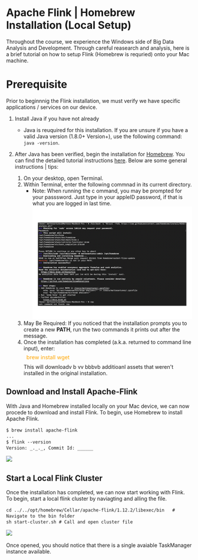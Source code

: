 # Apache Flink | Homebrew Installation (Local Setup)
<line>

Throughout the course, we experience the Windows side of Big Data Analysis and Development. Through careful reasearch and analysis, here is a brief tutorial on how to setup Flink (Homebrew is requried) onto your Mac machine.

# Prerequisite
Prior to beginnnig the Flink installation, we must verify we have specific applications / services on our device.

1. Install Java if you have not already
    - Java is reuquired for this installation. If you are unsure if you have a valid Java version (1.8.0+ Version+), use the following command: ```  java -version ```.    
2. After Java has been verified, begin the installation for [Homebrew]("https://brew.sh"). You can find the detailed tutorial instructions [here]("https://brew.sh"). Below are some general instructions | tips:   
    
    <ol>

    <li> On your desktop, open Terminal. </li>

    <li> Within Terminal, enter the following commnad in its current directory. 
    <ul>
        <li>Note: When running the c    ommand, you may be prompted for your passsword. Just type in your appleID password, if that is what you are logged in last time.</li>       
        <img src="/photo/Homebrew.png">
    </ul>

    <li> May Be Required: If you noticed that the installation prompts you to create a new <strong>PATH</strong>, run the two commands it prints out after the message. </li>

    <li> Once the installation has completed (a.k.a. returned to command line input), enter:<div style="color: orange; padding: .5em; font-size: 105%;"}>brew install wget</div> This will downloadv b vv bbbvb additioanl assets that weren't installed in the original installation. </li>
    
    </ol> 

## Download and Install Apache-Flink
With Java and Homebrew installed locally on your Mac device, we can now procede to download and install Flink. To begin, use Homebrew to install Apache Flink.

```Terminal
$ brew install apache-flink
...
$ flink --version
Version: _._._, Commit Id: ______
```
![](../photo/Images/installFlink.png)

## Start a Local Flink Cluster
Once the installation has completed, we can now start working with Flink. To begin, start a local flink cluster by naviagting and alling the file.

```Terminal
cd ../../opt/homebrew/Cellar/apache-flink/1.12.2/libexec/bin   # Navigate to the bin folder
sh start-cluster.sh # Call and open cluster file 
```
![](../photo/Images/start-cluster.png)

Once opened, you should notice that there is a single avaiable TaskManager instance available.
